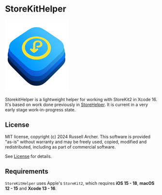 # StoreKitHelper

![](./Sources/StoreKitHelper/Resources/storekithelper-logo.png)

StorekitHelper is a lightweight helper for working with StoreKit2 in Xcode 16. It's based on work done previously in [StoreHelper](https://github.com/russell-archer/StoreHelper).
It is current in a very early stage work-in-progress state.

## License

MIT license, copyright (c) 2024 Russell Archer. This software is provided "as-is" 
without warranty and may be freely used, copied, modified and redistributed, including 
as part of commercial software. 

See [License](https://russell-archer.github.io/StoreKitHelper/documentation/StoreKitHelper/license) for details.

## Requirements

`StoreKitHelper` uses Apple's `StoreKit2`, which requires **iOS 15 - 18**, **macOS 12 - 15** and **Xcode 13 - 16**.

